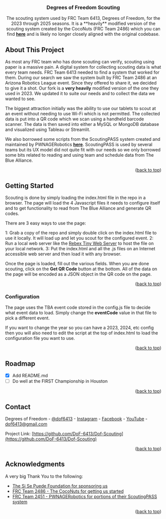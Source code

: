<a name="readme-top"></a>

<!-- PROJECT LOGO/HEADER -->
  <h3 align="center">Degrees of Freedom Scouting</h3>

  <p align="center">
    The scouting system used by FRC Team 6413, Degrees of Freedom, for the 2023 through 2025 seasons.  It is a **heavily** modified version of the scouting system created by the CocoNuts (FRC Team 2486) which you can find 
    <a href="https://github.com/mikejed/CocoNuts-Scouting"><strong>here</strong></a> and is likely no longer closely aligned with the original codebase.
  </p>
</div>



<!-- ABOUT THE PROJECT -->
## About This Project

As most any FRC team who has done scouting can verify, scouting using paper is a massive pain.  A digital system for collecting scouting data is what every team needs.  FRC Team 6413 needed to find a system that worked for them.  During our search we saw the system built by FRC Team 2486 at an Arizona Robotics League event.  Since they offered to share it, we decided to give it a shot.  Our fork is a **very heavily** modified version of the one they used in 2023.  We updated it to suite our needs and to collect the data we wanted to see.

The biggest attraction initially was the ability to use our tablets to scout at an event without needing to use Wi-Fi which is not permitted.  The collected data is put into a QR code which we scan using a handheld barcode scanner.  The data is then saved into either a MySQL or MongoDB database and visualized using Tableau or Streamlit.

We also borrowed some scripts from the ScoutingPASS system created and maintained by PWNAGERobotics <a href="https://github.com/PWNAGERobotics/ScoutingPASS"><strong>here</strong></a>.  ScoutingPASS is used by several teams but its UX model did not quite fit with our needs so we only borrowed some bits related to reading and using team and schedule data from The Blue Alliance.

<p align="right">(<a href="#readme-top">back to top</a>)</p>

<!-- GETTING STARTED -->
## Getting Started

Scouting is done by simply loading the index.html file in the repo in a browser.  The page will load the 4 Javascript files it needs to configure itself and to get functionality to read from The Blue Alliance and generate QR codes.

There are 3 easy ways to use the page:

1: Grab a copy of the repo and simply double click on the index.html file to use it locally.  It will load up and let you scout for the configured event.
2: Run a local web server like the <a href="https://www.rebex.net/tiny-web-server/">Rebex Tiny Web Server</a> to host the file on your local network.
3: Put the index.html and all the .js files on an Internet accessible web server and then load it with any browser.

Once the page is loaded, fill out the various fields.  When you are done scouting, click on the **Get QR Code** button at the bottom.  All of the data on the page will be encoded as a JSON object in the QR code on the page.

<p align="right">(<a href="#readme-top">back to top</a>)</p>

### Configuration

The page uses the TBA event code stored in the config.js file to decide what event data to load.  Simply change the **eventCode** value in that file to pick a different event.

If you want to change the year so you can have a 2023, 2024, etc config then you will also need to edit the script at the top of index.html to load the configuration file you want to use.

<p align="right">(<a href="#readme-top">back to top</a>)</p>

<!-- ROADMAP -->
## Roadmap

- [x] Add README.md
- [ ] Do well at the FIRST Championship in Houston

<p align="right">(<a href="#readme-top">back to top</a>)</p>



<!-- CONTACT -->
## Contact

Degrees of Freedom - [@dof6413](https://twitter.com/dof6413) - [Instagram](https://www.instagram.com/dof6413) - [Facebook](https://www.facebook.com/dof6413) - [YouTube](https://www.youtube.com/channel/UCoJrt-wiXr132q2F-QRBeTw) - dof6413@gmail.com

Project Link: [https://github.com/DoF-6413/Dof-Scouting](https://github.com/DoF-6413/Dof-Scouting)

<p align="right">(<a href="#readme-top">back to top</a>)</p>



<!-- ACKNOWLEDGMENTS -->
## Acknowledgments

A very big Thank You to the following:

* [The Si Se Puede Foundation for sponsoring us](https://www.sisepuedefoundation.org/)
* [FRC Team 2486 - The CocoNuts for getting us started](https://github.com/coconuts2486-frc)
* [FRC Team 2451 - PWNAGERobotics for portions of their ScoutingPASS system](https://github.com/PWNAGERobotics/ScoutingPASS)

<p align="right">(<a href="#readme-top">back to top</a>)</p>
